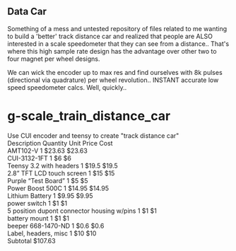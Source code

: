 ## Data Car

Something of a mess and untested repository of files related to me wanting to build a 'better' track distance car and realized that people are ALSO interested in a scale speedometer that they can see from a distance..  That's where this high sample rate design has the advantage over other two to four magnet per wheel designs.

We can wick the encoder up to max res and find ourselves with 8k pulses (directional via quadrature) per wheel revolution..  INSTANT accurate low speed speedometer calcs.  Well, quickly..


# g-scale_train_distance_car <br>
Use CUI encoder and teensy to create "track distance car" <br>
Description	Quantity	Unit Price	Cost <br>
AMT102-V	      1	      $23.63	$23.63 <br>
CUI-3132-1FT	  1	          $6	$6 <br>
Teensy 3.2 with headers	1	$19.5	$19.5 <br>
2.8” TFT LCD touch screen	1	$15	$15 <br>
Purple “Test Board”	1	      $5	$5 <br>
Power Boost 500C	1	      $14.95	$14.95 <br>
Lithium Battery	1	          $9.95	$9.95 <br>
power switch	1	            $1	$1 <br>
5 position dupont connector housing w/pins	1	$1	$1 <br>
battery mount	1	            $1	$1 <br>
beeper 668-1470-ND	1	      $0.6	$0.6 <br>
Label, headers, misc 1	    $10	$10 <br>
		              Subtotal	$107.63 <br>
